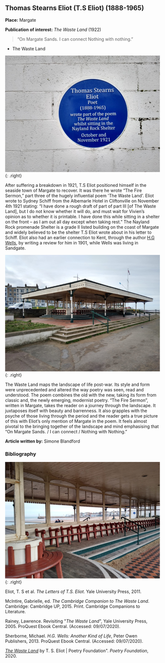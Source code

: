 ## Thomas Stearns Eliot (T.S Eliot) (1888-1965)

**Place:** Margate 

**Publication of interest:** _The Waste Land_ (1922)

>“On Margate Sands.
I can connect
Nothing with nothing.”
-	The Waste Land 

![Blue Plaque at Nayland Rock Shelter © Martin Crowther](/20c/images/eliot3.JPG){: .right}

After suffering a breakdown in 1921, T.S Eliot positioned himself in the seaside town of Margate to recover.  It was there he wrote “The Fire Sermon,” part three of the hugely influential poem 'The Waste Land'.   Eliot wrote to Sydney Schiff from the Albemarle Hotel in Cliftonville on November 4th 1921 stating: “I have done a rough draft of part of part III [of The Waste Land], but I do not know whether it will do, and must wait for Vivien’s opinion as to whether it is printable. I have done this while sitting in a shelter on the front – as I am out all day except when taking rest.”  The Nayland Rock promenade Shelter is a grade II listed building on the coast of Margate and widely believed to be the shelter T.S Eliot wrote about in his letter to Schiff.  Eliot also had an earlier connection to Kent, through the author [H.G Wells](/20c/20c-wellshg-biography), by writing a review for him in 1901, while Wells was living in Sandgate.  

![Nayland Rock Shelter © Martin Crowther](/20c/images/eliot1.JPG){: .right}

The Waste Land maps the landscape of life post-war. Its style and form were unprecedented and altered the way poetry was seen, read and understood.  The poem combines the old with the new, taking its form from classic and, the newly emerging, modernist poetry. “The Fire Sermon”, written in Margate, takes the reader on a journey through the landscape. It juxtaposes itself with beauty and barrenness. It also grapples with the psyche of those living through the period and the reader gets a true picture of this with Eliot’s only mention of Margate in the poem. It feels almost pivotal to the bringing together of the landscape and mind emphasising that “On Margate Sands. / I can connect / Nothing with Nothing.”   

**Article written by:** Simone Blandford

### Bibliography 

![Seats inside Nayland Rock Shelter © Martin Crowther](/20c/images/eliot2.JPG){: .right}

Eliot, T. S et al. _The Letters of T.S. Eliot_. Yale University Press, 2011.

McIntire, Gabrielle, ed. _The Cambridge Companion to The Waste Land_. Cambridge: 
Cambridge UP, 2015. Print. Cambridge Companions to Literature.

Rainey, Lawrence. Revisiting "_The Waste Land_", Yale University Press, 2005. ProQuest Ebook Central. (Accessed: 09/07/2020).

Sherborne, Michael. _H.G. Wells: Another Kind of Life_, Peter Owen Publishers, 2013. ProQuest Ebook Central. (Accessed: 09/07/2020).

[_The Waste Land_](https://www.poetryfoundation.org/poems/47311/the-waste-land.) by T. S. Eliot | Poetry Foundation". _Poetry Foundation_, 2020. 






